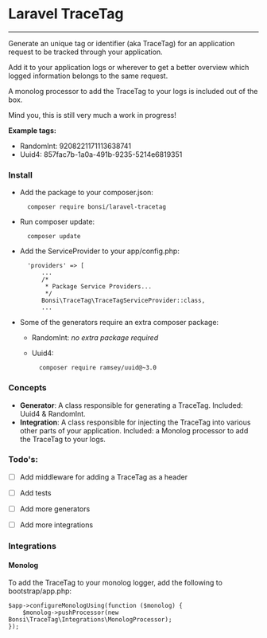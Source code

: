 # Laravel TraceTag
---

Generate an unique tag or identifier (aka TraceTag) for an application request to be tracked through your application.

Add it to your application logs or wherever to get a better overview which logged information belongs to the same request.

A monolog processor to add the TraceTag to your logs is included out of the box.

Mind you, this is still very much a work in progress!

**Example tags:**
- RandomInt: 9208221171113638741
- Uuid4: 857fac7b-1a0a-491b-9235-5214e6819351

### Install
* Add the package to your composer.json:

		composer require bonsi/laravel-tracetag
* Run composer update:

		composer update
* Add the ServiceProvider to your app/config.php:

		'providers' => [
			...
			/*
			 * Package Service Providers...
			 */
			Bonsi\TraceTag\TraceTagServiceProvider::class,
			...

* Some of the generators require an extra composer package:
	* RandomInt: _no extra package required_
	* Uuid4:
	
			composer require ramsey/uuid@~3.0
			

### Concepts
- **Generator**: A class responsible for generating a TraceTag. Included: Uuid4 & RandomInt.
- **Integration**: A class responsible for injecting the TraceTag into various other parts of your application. Included: a Monolog processor to add the TraceTag to your logs.

### Todo's:
- [ ] Add middleware for adding a TraceTag as a header
- [ ] Add tests
- [ ] Add more generators
- [ ] Add more integrations


### Integrations

#### Monolog

To add the TraceTag to your monolog logger, add the following to bootstrap/app.php:

	$app->configureMonologUsing(function ($monolog) {
		$monolog->pushProcessor(new Bonsi\TraceTag\Integrations\MonologProcessor);
	});


